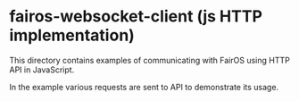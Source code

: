 # fairos-websocket-client (js HTTP implementation)

This directory contains examples of communicating with FairOS using HTTP API in JavaScript.

In the example various requests are sent to API to demonstrate its usage.
